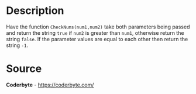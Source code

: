 # Description

Have the function `CheckNums(num1,num2)` take both parameters being passed and return the string `true` if `num2` is greater than `num1`, otherwise return the string `false`. If the parameter values are equal to each other then return the string `-1`. 

# Source

**Coderbyte** - https://coderbyte.com/
